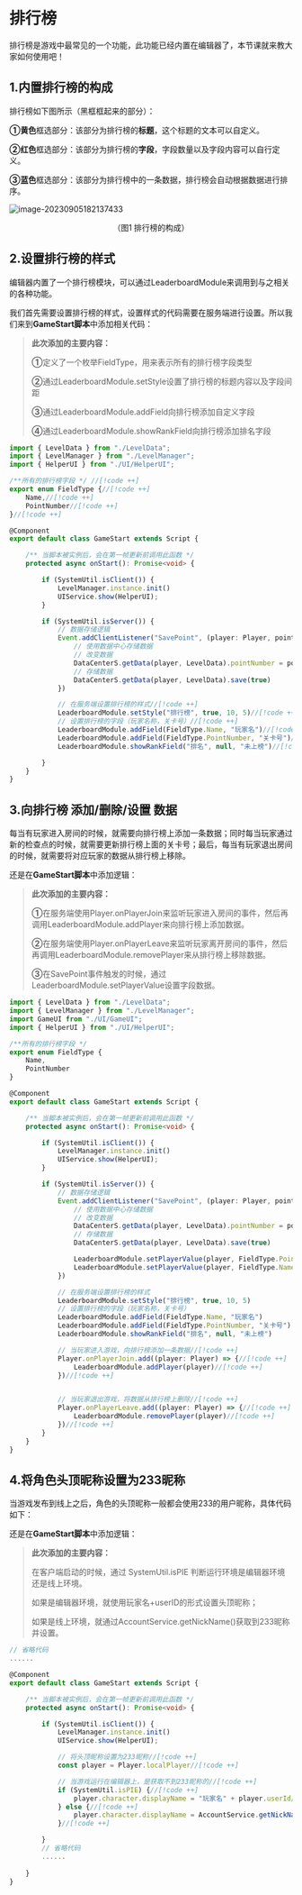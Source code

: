 # 排行榜

排行榜是游戏中最常见的一个功能，此功能已经内置在编辑器了，本节课就来教大家如何使用吧！

## 1.内置排行榜的构成

排行榜如下图所示（黑框框起来的部分）：

**①黄色**框选部分：该部分为排行榜的**标题**，这个标题的文本可以自定义。

**②红色**框选部分：该部分为排行榜的**字段**，字段数量以及字段内容可以自行定义。

**③蓝色**框选部分：该部分为排行榜中的一条数据，排行榜会自动根据数据进行排序。

![image-20230905182137433](https://arkimg.ark.online/image-20230905182137433.png)

<center>（图1 排行榜的构成）</center>

## 2.设置排行榜的样式

编辑器内置了一个排行榜模块，可以通过LeaderboardModule来调用到与之相关的各种功能。

我们首先需要设置排行榜的样式，设置样式的代码需要在服务端进行设置。所以我们来到**GameStart脚本**中添加相关代码：

> **此次添加的主要内容：**
>
> **①**定义了一个枚举FieldType，用来表示所有的排行榜字段类型
>
> **②**通过LeaderboardModule.setStyle设置了排行榜的标题内容以及字段间距
>
> **③**通过LeaderboardModule.addField向排行榜添加自定义字段
>
> **④**通过LeaderboardModule.showRankField向排行榜添加排名字段

```ts
import { LevelData } from "./LevelData";
import { LevelManager } from "./LevelManager";
import { HelperUI } from "./UI/HelperUI";

/**所有的排行榜字段 */ //[!code ++]
export enum FieldType {//[!code ++]
    Name,//[!code ++]
    PointNumber//[!code ++]
}//[!code ++]

@Component
export default class GameStart extends Script {

    /** 当脚本被实例后，会在第一帧更新前调用此函数 */
    protected async onStart(): Promise<void> {

        if (SystemUtil.isClient()) {
            LevelManager.instance.init()
            UIService.show(HelperUI);
        }

        if (SystemUtil.isServer()) {
            // 数据存储逻辑
            Event.addClientListener("SavePoint", (player: Player, pointNumber: number) => {
                // 使用数据中心存储数据
                // 改变数据
                DataCenterS.getData(player, LevelData).pointNumber = pointNumber
                // 存储数据
                DataCenterS.getData(player, LevelData).save(true)
            })

            // 在服务端设置排行榜的样式//[!code ++]
            LeaderboardModule.setStyle("排行榜", true, 10, 5)//[!code ++]
            // 设置排行榜的字段（玩家名称，关卡号）//[!code ++]
            LeaderboardModule.addField(FieldType.Name, "玩家名")//[!code ++]
            LeaderboardModule.addField(FieldType.PointNumber, "关卡号")//[!code ++]
            LeaderboardModule.showRankField("排名", null, "未上榜")//[!code ++]

        }
    }
}
```

## 3.向排行榜 添加/删除/设置 数据

每当有玩家进入房间的时候，就需要向排行榜上添加一条数据；同时每当玩家通过新的检查点的时候，就需要更新排行榜上面的关卡号；最后，每当有玩家退出房间的时候，就需要将对应玩家的数据从排行榜上移除。

还是在**GameStart脚本**中添加逻辑：

> **此次添加的主要内容：**
>
> **①**在服务端使用Player.onPlayerJoin来监听玩家进入房间的事件，然后再调用LeaderboardModule.addPlayer来向排行榜上添加数据。
>
> **②**在服务端使用Player.onPlayerLeave来监听玩家离开房间的事件，然后再调用LeaderboardModule.removePlayer来从排行榜上移除数据。
>
> **③**在SavePoint事件触发的时候，通过LeaderboardModule.setPlayerValue设置字段数据。

```ts
import { LevelData } from "./LevelData";
import { LevelManager } from "./LevelManager";
import GameUI from "./UI/GameUI";
import { HelperUI } from "./UI/HelperUI";

/**所有的排行榜字段 */
export enum FieldType {
    Name,
    PointNumber
}

@Component
export default class GameStart extends Script {

    /** 当脚本被实例后，会在第一帧更新前调用此函数 */
    protected async onStart(): Promise<void> {

        if (SystemUtil.isClient()) {
            LevelManager.instance.init()
            UIService.show(HelperUI);
        }

        if (SystemUtil.isServer()) {
            // 数据存储逻辑
            Event.addClientListener("SavePoint", (player: Player, pointNumber: number) => {
                // 使用数据中心存储数据
                // 改变数据
                DataCenterS.getData(player, LevelData).pointNumber = pointNumber
                // 存储数据
                DataCenterS.getData(player, LevelData).save(true)

                LeaderboardModule.setPlayerValue(player, FieldType.PointNumber, pointNumber)//[!code ++]
                LeaderboardModule.setPlayerValue(player, FieldType.Name, player.character.displayName)//[!code ++]
            })

            // 在服务端设置排行榜的样式
            LeaderboardModule.setStyle("排行榜", true, 10, 5)
            // 设置排行榜的字段（玩家名称，关卡号）
            LeaderboardModule.addField(FieldType.Name, "玩家名")
            LeaderboardModule.addField(FieldType.PointNumber, "关卡号")
            LeaderboardModule.showRankField("排名", null, "未上榜")

            // 当玩家进入游戏，向排行榜添加一条数据//[!code ++]
            Player.onPlayerJoin.add((player: Player) => {//[!code ++]
                LeaderboardModule.addPlayer(player)//[!code ++]
            })//[!code ++]


            // 当玩家退出游戏，将数据从排行榜上删除//[!code ++]
            Player.onPlayerLeave.add((player: Player) => {//[!code ++]
                LeaderboardModule.removePlayer(player)//[!code ++]
            })//[!code ++]
        }
    }
}
```

## 4.将角色头顶昵称设置为233昵称

当游戏发布到线上之后，角色的头顶昵称一般都会使用233的用户昵称，具体代码如下：

还是在**GameStart脚本**中添加逻辑：

> **此次添加的主要内容：**
>
> 在客户端启动的时候，通过 SystemUtil.isPIE 判断运行环境是编辑器环境还是线上环境。
>
> 如果是编辑器环境，就使用玩家名+userID的形式设置头顶昵称；
>
> 如果是线上环境，就通过AccountService.getNickName()获取到233昵称并设置。

```ts
// 省略代码
......

@Component
export default class GameStart extends Script {

    /** 当脚本被实例后，会在第一帧更新前调用此函数 */
    protected async onStart(): Promise<void> {

        if (SystemUtil.isClient()) {
            LevelManager.instance.init()
            UIService.show(HelperUI);

            // 将头顶昵称设置为233昵称//[!code ++]
            const player = Player.localPlayer//[!code ++]

            // 当游戏运行在编辑器上，是获取不到233昵称的//[!code ++]
            if (SystemUtil.isPIE) {//[!code ++]
                player.character.displayName = "玩家名" + player.userId//[!code ++]
            } else {//[!code ++]
                player.character.displayName = AccountService.getNickName()//[!code ++]
            }//[!code ++]

        }
        // 省略代码
        ......
		
    }
}
```

